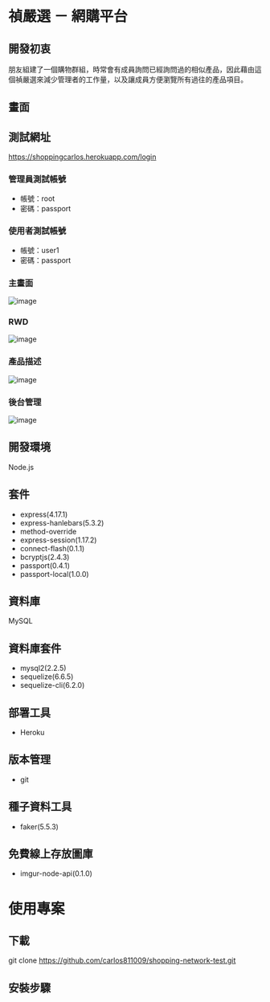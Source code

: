 # 禎嚴選 － 網購平台

## 開發初衷
朋友組建了一個購物群組，時常會有成員詢問已經詢問過的相似產品，因此藉由這個禎嚴選來減少管理者的工作量，以及讓成員方便瀏覽所有過往的產品項目。

## 畫面

## 測試網址
https://shoppingcarlos.herokuapp.com/login

### 管理員測試帳號
- 帳號：root
- 密碼：passport

### 使用者測試帳號
- 帳號：user1
- 密碼：passport

### 主畫面
![image](https://github.com/carlos811009/shopping-network-test/blob/master/%E6%88%AA%E5%9C%96%202021-08-05%2017.35.24.png)

### RWD
![image](https://github.com/carlos811009/shopping-network-test/blob/master/%E6%88%AA%E5%9C%96%202021-08-05%2017.36.35.png)

### 產品描述
![image](https://github.com/carlos811009/shopping-network-test/blob/master/%E6%88%AA%E5%9C%96%202021-08-05%2017.39.05.png)

### 後台管理
![image](https://github.com/carlos811009/shopping-network-test/blob/master/%E6%88%AA%E5%9C%96%202021-08-05%2017.36.54.png)

## 開發環境
Node.js

## 套件
- express(4.17.1)
- express-hanlebars(5.3.2)
- method-override
- express-session(1.17.2)
- connect-flash(0.1.1)
- bcryptjs(2.4.3)
- passport(0.4.1)
- passport-local(1.0.0)

## 資料庫
MySQL

## 資料庫套件
- mysql2(2.2.5)
- sequelize(6.6.5)
- sequelize-cli(6.2.0)

## 部署工具
- Heroku

## 版本管理
- git

## 種子資料工具
- faker(5.5.3)

## 免費線上存放圖庫
- imgur-node-api(0.1.0)

# 使用專案

## 下載
git clone https://github.com/carlos811009/shopping-network-test.git

## 安裝步驟




